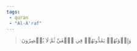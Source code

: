 ```yaml
---
tags: 
 - quran 
 - "Al-A'raf"
---
```


> وَإِخۡوَٰنُهُمۡ يَمُدُّونَهُمۡ فِي ٱلۡغَيِّ ثُمَّ لَا يُقۡصِرُونَ
